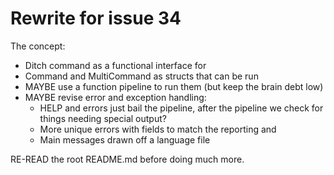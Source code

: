 # Rewrite for issue 34

The concept:

- Ditch command as a functional interface for
- Command and MultiCommand as structs that can be run
- MAYBE use a function pipeline to run them (but keep the brain debt low)
- MAYBE revise error and exception handling:
  - HELP and errors just bail the pipeline, after the pipeline we check for things needing special output?
  - More unique errors with fields to match the reporting and
  - Main messages drawn off a language file

RE-READ the root README.md before doing much more.